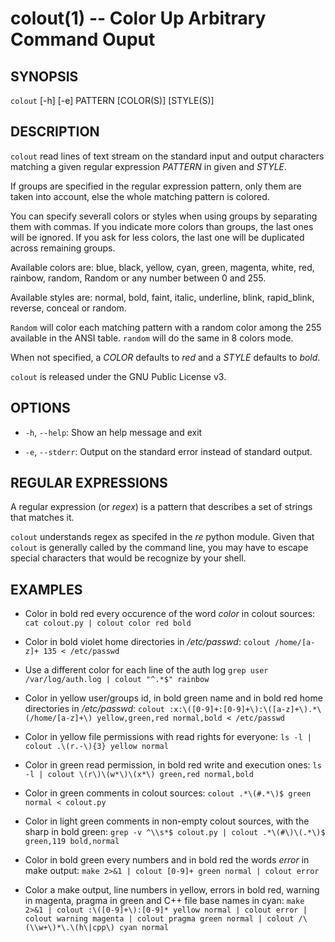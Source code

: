 colout(1) -- Color Up Arbitrary Command Ouput
=============================================

## SYNOPSIS

`colout` [-h] [-e] PATTERN [COLOR(S)] [STYLE(S)]


## DESCRIPTION

`colout` read lines of text stream on the standard input and output characters 
matching a given regular expression *PATTERN* in given <COLOR> and *STYLE*.

If groups are specified in the regular expression pattern, only them are taken
into account, else the whole matching pattern is colored.

You can specify severall colors or styles when using groups by separating them
with commas. If you indicate more colors than groups, the last ones will be ignored.
If you ask for less colors, the last one will be duplicated across remaining
groups.

Available colors are: blue, black, yellow, cyan, green, magenta, white, red,
rainbow, random, Random or any number between 0 and 255.

Available styles are: normal, bold, faint, italic, underline, blink,
rapid_blink, reverse, conceal or random.

`Random` will color each matching pattern with a random color among the 255
available in the ANSI table. `random` will do the same in 8 colors mode.

When not specified, a *COLOR* defaults to _red_ and a *STYLE* defaults to _bold_.

`colout` is released under the GNU Public License v3.

## OPTIONS

* `-h`, `--help`:
  Show an help message and exit

* `-e`, `--stderr`:
  Output on the standard error instead of standard output.


## REGULAR EXPRESSIONS

A regular expression (or _regex_) is a pattern that describes a set of strings
that matches it. 

`colout` understands regex as specifed in the _re_ python module. Given that
`colout` is generally called by the command line, you may have to escape 
special characters that would be recognize by your shell.


## EXAMPLES

* Color in bold red every occurence of the word _color_ in colout sources:
  `cat colout.py | colout color red bold`

* Color in bold violet home directories in _/etc/passwd_:
  `colout /home/[a-z]+ 135 < /etc/passwd`

* Use a different color for each line of the auth log
  `grep user /var/log/auth.log | colout "^.*$" rainbow`

* Color in yellow user/groups id, in bold green name and in bold red home directories in _/etc/passwd_:
  `colout :x:\([0-9]+:[0-9]+\):\([a-z]+\).*\(/home/[a-z]+\) yellow,green,red normal,bold < /etc/passwd`

* Color in yellow file permissions with read rights for everyone:
  `ls -l | colout .\(r.-\){3} yellow normal`

* Color in green read permission, in bold red write and execution ones:
  `ls -l | colout \(r\)\(w*\)\(x*\) green,red normal,bold`

* Color in green comments in colout sources:
  `colout .*\(#.*\)$ green normal < colout.py`

* Color in light green comments in non-empty colout sources, with the sharp in bold green:
  `grep -v ^\\s*$ colout.py | colout .*\(#\)\(.*\)$ green,119 bold,normal`

* Color in bold green every numbers and in bold red the words _error_ in make output:
  `make 2>&1 | colout [0-9]+ green normal | colout error`

* Color a make output, line numbers in yellow, errors in bold red, warning in magenta, pragma in green and C++ file base names in cyan:
  `make 2>&1 | colout :\([0-9]+\):[0-9]* yellow normal | colout error | colout warning magenta | colout pragma green normal | colout /\(\\w+\)*\.\(h\|cpp\) cyan normal`

